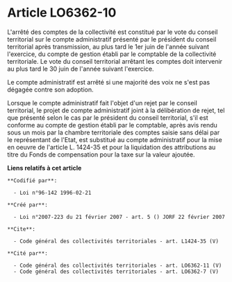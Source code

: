 # Article LO6362-10

L'arrêté des comptes de la collectivité est constitué par le vote du conseil territorial sur le compte administratif présenté
par le président du conseil territorial après transmission, au plus tard le 1er juin de l'année suivant l'exercice, du compte
de gestion établi par le comptable de la collectivité territoriale. Le vote du conseil territorial arrêtant les comptes doit
intervenir au plus tard le 30 juin de l'année suivant l'exercice. 

Le compte administratif est arrêté si une majorité des voix ne s'est pas dégagée contre son adoption. 

Lorsque le compte administratif fait l'objet d'un rejet par le conseil territorial, le projet de compte administratif joint à
la délibération de rejet, tel que présenté selon le cas par le président du conseil territorial, s'il est conforme au compte
de gestion établi par le comptable, après avis rendu sous un mois par la chambre territoriale des comptes saisie sans délai
par le représentant de l'Etat, est substitué au compte administratif pour la mise en oeuvre de l'article L. 1424-35 et pour
la liquidation des attributions au titre du Fonds de compensation pour la taxe sur la valeur ajoutée.

**Liens relatifs à cet article**

	**Codifié par**:

	  - Loi n°96-142 1996-02-21

	**Créé par**:

	  - Loi n°2007-223 du 21 février 2007 - art. 5 () JORF 22 février 2007

	**Cite**:

	  - Code général des collectivités territoriales - art. L1424-35 (V)

	**Cité par**:

	  - Code général des collectivités territoriales - art. LO6362-11 (V)
	  - Code général des collectivités territoriales - art. LO6362-7 (V)
